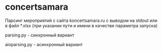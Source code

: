 # concertsamara
Парсинг мероприятий с сайта koncertsamara.ru с выводом на stdout или в файл *.xlsx (при указании пути и имени в качестве параметра запуска)

parsing.py - синхронный вариант

aioparsing.py - асинхронный вариант
